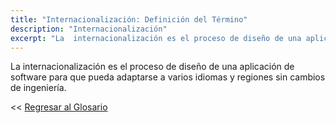 ```yaml
---
title: "Internacionalización: Definición del Término"
description: "Internacionalización"
excerpt: "La  internacionalización es el proceso de diseño de una aplicación de software para que pueda adaptarse a varios idiomas y regiones sin cambios de ingeniería."
---
```


La  internacionalización es el proceso de diseño de una aplicación de software para que pueda adaptarse a varios idiomas y regiones sin cambios de ingeniería.

<< [Regresar al Glosario](https://ciberninjas.com/glosario/ "Regresar a la Página Principal del Glosario")